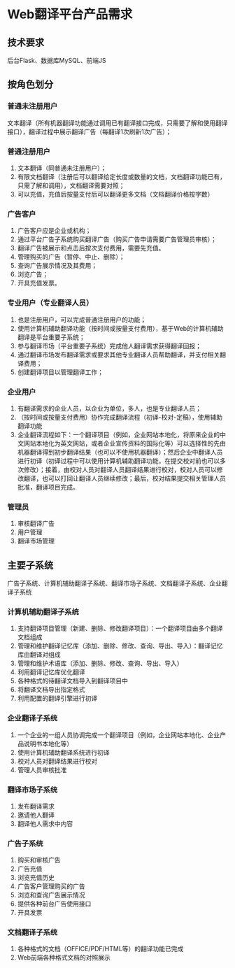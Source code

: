 # Web翻译平台产品需求

## 技术要求
后台Flask、数据库MySQL、前端JS

## 按角色划分
### 普通未注册用户
文本翻译（所有机器翻译功能通过调用已有翻译接口完成，只需要了解和使用翻译接口），翻译过程中展示翻译广告（每翻译1次刷新1次广告）；
### 普通注册用户
1. 文本翻译（同普通未注册用户）；
2. 有限文档翻译（注册后可以翻译给定长度或数量的文档，文档翻译功能已有，只需了解和调用），文档翻译需要对照；
3. 可以充值，充值后按量支付后可以翻译更多文档（文档翻译价格按字数）
### 广告客户
1. 广告客户应是企业或机构；
2. 通过平台广告子系统购买翻译广告（购买广告申请需要广告管理员审核）；
3. 翻译广告被展示和点击后按次支付费用，需要先充值。
4. 管理购买的广告（暂停、中止、删除）；
5. 查询广告展示情况及其费用；
6. 浏览广告；
7. 开具充值发票。
### 专业用户（专业翻译人员）
1. 也是注册用户，可以完成普通注册用户的功能；
2. 使用计算机辅助翻译功能（按时间或按量支付费用），基于Web的计算机辅助翻译是平台重要子系统；
3. 参与翻译市场（平台重要子系统）完成他人翻译需求获得翻译回报；
4. 通过翻译市场发布翻译需求或要求其他专业翻译人员帮助翻译，并支付相关翻译费用；
5. 创建翻译项目以管理翻译工作；
### 企业用户
1. 有翻译需求的企业人员，以企业为单位，多人，也是专业翻译人员；
2. （按时间或按量支付费用）协作完成翻译流程（初译-校对-定稿），使用辅助翻译功能
3. 企业翻译流程如下：一个翻译项目（例如，企业网站本地化，将原来企业的中文网站本地化为英文网站，或者企业宣传资料的国际化等）可以选择性的先由机器翻译得到初步翻译结果（也可以不使用机器翻译）；然后企业中翻译人员进行初译（初译过程中可以使用计算机辅助翻译功能，在提交校对前也可以多次修改）；接着，由校对人员对翻译人员翻译结果进行校对，校对人员可以修改翻译，也可以打回让翻译人员继续修改；最后，校对结果提交相关管理人员批准，翻译项目完成。
### 管理员
1. 审核翻译广告
2. 用户管理
3. 翻译市场管理
   
## 主要子系统
广告子系统、计算机辅助翻译子系统、翻译市场子系统、文档翻译子系统、企业翻译子系统
### 计算机辅助翻译子系统
1. 支持翻译项目管理（新建、删除、修改翻译项目）：一个翻译项目由多个翻译文档组成
2. 管理和维护翻译记忆库（添加、删除、修改、查询、导出、导入）：翻译记忆库由翻译对组成
3. 管理和维护术语库（添加、删除、修改、查询、导出、导入）
4. 利用翻译记忆库优化翻译
5. 各种格式的待翻译文档导入到翻译项目中
6. 将翻译文档导出指定格式
7. 利用配置的翻译引擎进行初译

### 企业翻译子系统
1. 一个企业的一组人员协调完成一个翻译项目（例如，企业网站本地化、企业产品说明书本地化等）
2. 使用计算机辅助翻译系统进行初译
3. 校对人员对翻译结果进行校对
4. 管理人员审核批准

### 翻译市场子系统
1. 发布翻译需求
2. 邀请他人翻译
3. 翻译他人需求中内容

### 广告子系统
1. 购买和审核广告
2. 广告充值
3. 浏览充值历史
4. 广告客户管理购买的广告
5. 浏览和查询广告展示情况
6. 提供各种前台广告使用接口
7. 开具发票

### 文档翻译子系统
1. 各种格式的文档（OFFICE/PDF/HTML等）的翻译功能已完成
2. Web前端各种格式文档的对照展示
